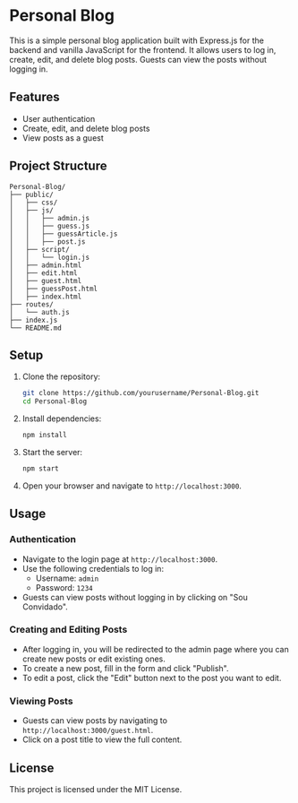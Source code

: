 # Personal Blog

This is a simple personal blog application built with Express.js for the backend and vanilla JavaScript for the frontend. It allows users to log in, create, edit, and delete blog posts. Guests can view the posts without logging in.

## Features

- User authentication
- Create, edit, and delete blog posts
- View posts as a guest

## Project Structure

```
Personal-Blog/
├── public/
│   ├── css/
│   ├── js/
│   │   ├── admin.js
│   │   ├── guess.js
│   │   ├── guessArticle.js
│   │   ├── post.js
│   ├── script/
│   │   └── login.js
│   ├── admin.html
│   ├── edit.html
│   ├── guest.html
│   ├── guessPost.html
│   ├── index.html
├── routes/
│   └── auth.js
├── index.js
└── README.md
```

## Setup

1. Clone the repository:
    ```sh
    git clone https://github.com/yourusername/Personal-Blog.git
    cd Personal-Blog
    ```

2. Install dependencies:
    ```sh
    npm install
    ```

3. Start the server:
    ```sh
    npm start
    ```

4. Open your browser and navigate to `http://localhost:3000`.

## Usage

### Authentication

- Navigate to the login page at `http://localhost:3000`.
- Use the following credentials to log in:
  - Username: `admin`
  - Password: `1234`
- Guests can view posts without logging in by clicking on "Sou Convidado".

### Creating and Editing Posts

- After logging in, you will be redirected to the admin page where you can create new posts or edit existing ones.
- To create a new post, fill in the form and click "Publish".
- To edit a post, click the "Edit" button next to the post you want to edit.

### Viewing Posts

- Guests can view posts by navigating to `http://localhost:3000/guest.html`.
- Click on a post title to view the full content.

## License

This project is licensed under the MIT License.
